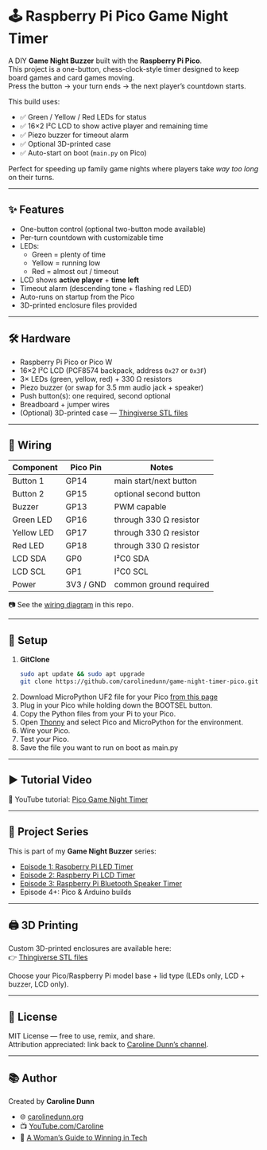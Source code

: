 # 🕹️ Raspberry Pi Pico Game Night Timer

A DIY **Game Night Buzzer** built with the **Raspberry Pi Pico**.  
This project is a one-button, chess-clock-style timer designed to keep board games and card games moving.  
Press the button → your turn ends → the next player’s countdown starts.  

This build uses:
- ✅ Green / Yellow / Red LEDs for status
- ✅ 16×2 I²C LCD to show active player and remaining time
- ✅ Piezo buzzer for timeout alarm
- ✅ Optional 3D-printed case
- ✅ Auto-start on boot (`main.py` on Pico)

Perfect for speeding up family game nights where players take *way too long* on their turns.  

---

## ✨ Features
- One-button control (optional two-button mode available)  
- Per-turn countdown with customizable time  
- LEDs:  
  - Green = plenty of time  
  - Yellow = running low  
  - Red = almost out / timeout  
- LCD shows **active player** + **time left**  
- Timeout alarm (descending tone + flashing red LED)  
- Auto-runs on startup from the Pico  
- 3D-printed enclosure files provided  

---

## 🛠️ Hardware
- Raspberry Pi Pico or Pico W  
- 16×2 I²C LCD (PCF8574 backpack, address `0x27` or `0x3F`)  
- 3× LEDs (green, yellow, red) + 330 Ω resistors  
- Piezo buzzer (or swap for 3.5 mm audio jack + speaker)  
- Push button(s): one required, second optional  
- Breadboard + jumper wires  
- (Optional) 3D-printed case — [Thingiverse STL files](https://www.thingiverse.com/thing:7136384)  

---

## 🔌 Wiring
| Component       | Pico Pin | Notes                       |
|-----------------|----------|-----------------------------|
| Button 1        | GP14     | main start/next button      |
| Button 2        | GP15     | optional second button      |
| Buzzer          | GP13     | PWM capable                 |
| Green LED       | GP16     | through 330 Ω resistor      |
| Yellow LED      | GP17     | through 330 Ω resistor      |
| Red LED         | GP18     | through 330 Ω resistor      |
| LCD SDA         | GP0      | I²C0 SDA                    |
| LCD SCL         | GP1      | I²C0 SCL                    |
| Power           | 3V3 / GND| common ground required      |

📷 See the [wiring diagram](Pico.png) in this repo.  

---

## 💾 Setup
1. **GitClone**
   ```bash
   sudo apt update && sudo apt upgrade
   git clone https://github.com/carolinedunn/game-night-timer-pico.git
   
2. Download MicroPython UF2 file for your Pico [from this page](https://projects.raspberrypi.org/en/projects/getting-started-with-the-pico/3)
3. Plug in your Pico while holding down the BOOTSEL button.
4. Copy the Python files from your Pi to your Pico.
5. Open [Thonny](https://thonny.org/) and select Pico and MicroPython for the environment.
6. Wire your Pico.
7. Test your Pico.
8. Save the file you want to run on boot as main.py

---

## ▶️ Tutorial Video
🎥 YouTube tutorial: [Pico Game Night Timer](https://youtu.be/WSQV_xoQzLM)  

---

## 📂 Project Series
This is part of my **Game Night Buzzer** series:  
- [Episode 1: Raspberry Pi LED Timer](https://youtu.be/0G3-ISume2o)  
- [Episode 2: Raspberry Pi LCD Timer](https://youtu.be/WSQV_xoQzLM)  
- [Episode 3: Raspberry Pi Bluetooth Speaker Timer](https://youtu.be/rIc2U7KOW9k)  
- Episode 4+: Pico & Arduino builds  

---

## 🖨️ 3D Printing
Custom 3D-printed enclosures are available here:  
👉 [Thingiverse STL files](https://www.thingiverse.com/thing:7136384)  

Choose your Pico/Raspberry Pi model base + lid type (LEDs only, LCD + buzzer, LCD only).  

---

## 📖 License
MIT License — free to use, remix, and share.  
Attribution appreciated: link back to [Caroline Dunn’s channel](https://www.youtube.com/caroline).  

---

## 📚 Author
Created by **Caroline Dunn**  
- 🌐 [carolinedunn.org](https://carolinedunn.org)  
- 📺 [YouTube.com/Caroline](https://www.youtube.com/caroline)  
- 📘 [A Woman’s Guide to Winning in Tech](https://amzn.to/3YxHVO7)  
